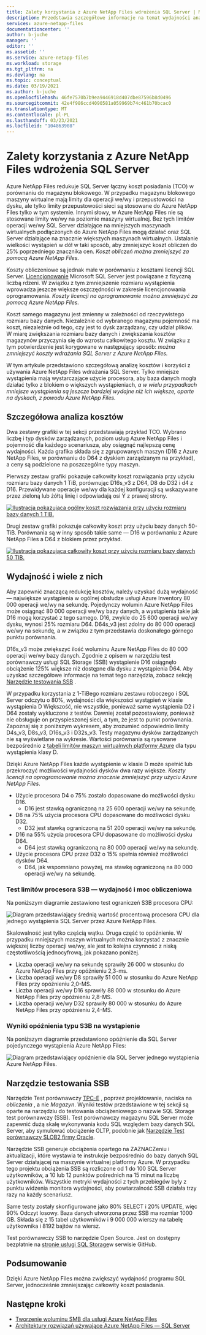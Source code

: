 ```yaml
---
title: Zalety korzystania z Azure NetApp Files wdrożenia SQL Server | Microsoft Docs
description: Przedstawia szczegółowe informacje na temat wydajności analizy kosztów na potrzeby wdrażania SQL Server przy użyciu Azure NetApp Files.
services: azure-netapp-files
documentationcenter: ''
author: b-juche
manager: ''
editor: ''
ms.assetid: ''
ms.service: azure-netapp-files
ms.workload: storage
ms.tgt_pltfrm: na
ms.devlang: na
ms.topic: conceptual
ms.date: 03/19/2021
ms.author: b-juche
ms.openlocfilehash: 46fe7570b7b9ea9446918d407dbe87596b8d0496
ms.sourcegitcommit: 42e4f986ccd4090581a059969b74c461b70bcac0
ms.translationtype: MT
ms.contentlocale: pl-PL
ms.lasthandoff: 03/23/2021
ms.locfileid: "104863908"
---
```

#  <a name="benefits-of-using-azure-netapp-files-for-sql-server-deployment"></a>Zalety korzystania z Azure NetApp Files wdrożenia SQL Server

Azure NetApp Files redukuje SQL Server łączny koszt posiadania (TCO) w porównaniu do magazynu blokowego.  W przypadku magazynu blokowego maszyny wirtualne mają limity dla operacji we/wy i przepustowości na dysku, ale tylko limity przepustowości sieci są stosowane do Azure NetApp Files tylko w tym systemie.  Innymi słowy, w Azure NetApp Files nie są stosowane limity we/wy na poziomie maszyny wirtualnej. Bez tych limitów operacji we/wy SQL Server działające na mniejszych maszynach wirtualnych podłączonych do Azure NetApp Files mogą działać oraz SQL Server działające na znacznie większych maszynach wirtualnych. Ustalanie wielkości wystąpień w dół w taki sposób, aby zmniejszyć koszt obliczeń do 25% poprzedniego znacznika cen.  *Koszt obliczeń można zmniejszyć za pomocą Azure NetApp Files.*  

Koszty obliczeniowe są jednak małe w porównaniu z kosztami licencji SQL Server.  [Licencjonowanie](https://download.microsoft.com/download/B/C/0/BC0B2EA7-D99D-42FB-9439-2C56880CAFF4/SQL_Server_2017_Licensing_Datasheet.pdf) Microsoft SQL Server jest powiązane z fizyczną liczbą rdzeni. W związku z tym zmniejszenie rozmiaru wystąpienia wprowadza jeszcze większe oszczędności w zakresie licencjonowania oprogramowania. *Koszty licencji na oprogramowanie można zmniejszyć za pomocą Azure NetApp Files.*

Koszt samego magazynu jest zmienny w zależności od rzeczywistego rozmiaru bazy danych. Niezależnie od wybranego magazynu pojemność ma koszt, niezależnie od tego, czy jest to dysk zarządzany, czy udział plików.  W miarę zwiększania rozmiaru bazy danych i zwiększania kosztów magazynów przyczynia się do wzrostu całkowitego kosztu.  W związku z tym potwierdzenie jest korygowane w następujący sposób: *można zmniejszyć koszty wdrażania SQL Server z Azure NetApp Files.* 

W tym artykule przedstawiono szczegółową analizę kosztów i korzyści z używania Azure NetApp Files wdrażania SQL Server. Tylko mniejsze wystąpienia mają wystarczające użycie procesora, aby baza danych mogła działać tylko z blokiem o większych wystąpieniach, *a w wielu przypadkach mniejsze wystąpienia są jeszcze bardziej wydajne niż ich większe, oparte na dyskach, z powodu Azure NetApp Files.* 

## <a name="detailed-cost-analysis"></a>Szczegółowa analiza kosztów 

Dwa zestawy grafiki w tej sekcji przedstawiają przykład TCO.  Wybrano liczbę i typ dysków zarządzanych, poziom usług Azure NetApp Files i pojemność dla każdego scenariusza, aby osiągnąć najlepszą cenę wydajności.  Każda grafika składa się z zgrupowanych maszyn (D16 z Azure NetApp Files, w porównaniu do D64 z dyskiem zarządzanym na przykład), a ceny są podzielone na poszczególne typy maszyn.  

Pierwszy zestaw grafiki pokazuje całkowity koszt rozwiązania przy użyciu rozmiaru bazy danych 1 TiB, porównując D16s_v3 z D64, D8 do D32 i d4 z D16. Przewidywane operacje we/wy dla każdej konfiguracji są wskazywane przez zieloną lub żółtą linię i odpowiadają osi Y z prawej strony.

[![Ilustracja pokazująca ogólny koszt rozwiązania przy użyciu rozmiaru bazy danych 1 TIB. ](../media/azure-netapp-files/solution-sql-server-cost-1-tib.png)](../media/azure-netapp-files/solution-sql-server-cost-1-tib.png#lightbox)


Drugi zestaw grafiki pokazuje całkowity koszt przy użyciu bazy danych 50-TiB. Porównania są w inny sposób takie same — D16 w porównaniu z Azure NetApp Files a D64 z blokiem przez przykład. 

[![Ilustracja pokazująca całkowity koszt przy użyciu rozmiaru bazy danych 50 TIB. ](../media/azure-netapp-files/solution-sql-server-cost-50-tib.png)](../media/azure-netapp-files/solution-sql-server-cost-50-tib.png#lightbox)
 
## <a name="performance-and-lots-of-it"></a>Wydajność i wiele z nich  

Aby zapewnić znaczącą redukcję kosztów, należy uzyskać dużą wydajność — największe wystąpienia w ogólnej obsłudze usługi Azure Inventory 80 000 operacji we/wy na sekundę. Pojedynczy wolumin Azure NetApp Files może osiągnąć 80 000 operacji we/wy bazy danych, a wystąpienia takie jak D16 mogą korzystać z tego samego. D16, zwykle do 25 600 operacji we/wy dysku, wynosi 25% rozmiaru D64.  D64s_v3 jest zdolny do 80 000 operacji we/wy na sekundę, a w związku z tym przedstawia doskonałego górnego punktu porównania.

D16s_v3 może zwiększyć ilość woluminu Azure NetApp Files do 80 000 operacji we/wy bazy danych. Zgodnie z opisem w narzędziu test porównawczy usługi SQL Storage (SSB) wystąpienie D16 osiągnęło obciążenie 125% większe niż dostępne dla dysku z wystąpienia D64.  Aby uzyskać szczegółowe informacje na temat tego narzędzia, zobacz sekcję [Narzędzie testowania SSB](#ssb-testing-tool) .

W przypadku korzystania z 1-TiBego rozmiaru zestawu roboczego i SQL Server odczytu o 80%, wydajności dla większości wystąpień w klasie wystąpienia D Większość, nie wszystkie, ponieważ same wystąpienia D2 i D64 zostały wykluczone z testów. Dawniej został pozostawiony, ponieważ nie obsługuje on przyspieszonej sieci, a tym, że jest to punkt porównania. Zapoznaj się z poniższym wykresem, aby zrozumieć odpowiednio limity D4s_v3, D8s_v3, D16s_v3 i D32s_v3.  Testy magazynu dysków zarządzanych nie są wyświetlane na wykresie. Wartości porównania są rysowane bezpośrednio z [tabeli limitów maszyn wirtualnych platformy Azure](../virtual-machines/dv3-dsv3-series.md) dla typu wystąpienia klasy D.

Dzięki Azure NetApp Files każde wystąpienie w klasie D może spełnić lub przekroczyć możliwości wydajności dysków dwa razy większe.  *Koszty licencji na oprogramowanie można znacznie zmniejszyć przy użyciu Azure NetApp Files.*  

* Użycie procesora D4 o 75% zostało dopasowane do możliwości dysku D16.  
    * D16 jest stawką ograniczoną na 25 600 operacji we/wy na sekundę.  
* D8 na 75% użycia procesora CPU dopasowane do możliwości dysku D32.  
    * D32 jest stawką ograniczoną na 51 200 operacji we/wy na sekundę.  
* D16 na 55% użycia procesora CPU dopasowane do możliwości dysku D64.  
    * D64 jest stawką ograniczoną na 80 000 operacji we/wy na sekundę.  
* Użycie procesora CPU przez D32 o 15% spełnia również możliwości dysków D64.  
    * D64, jak wspomniano powyżej, ma stawkę ograniczoną na 80 000 operacji we/wy na sekundę.  

### <a name="s3b-cpu-limits-test--performance-versus-processing-power"></a>Test limitów procesora S3B — wydajność i moc obliczeniowa

Na poniższym diagramie zestawiono test ograniczeń S3B procesora CPU:

![Diagram przedstawiający średnią wartość procentową procesora CPU dla jednego wystąpienia SQL Server przez Azure NetApp Files.](../media/azure-netapp-files/solution-sql-server-single-instance-average-cpu.png)

Skalowalność jest tylko częścią wątku. Druga część to opóźnienie.  W przypadku mniejszych maszyn wirtualnych można korzystać z znacznie większej liczby operacji we/wy, ale jest to kolejna czynność z niską częstotliwością jednocyfrową, jak pokazano poniżej.  

* Liczba operacji we/wy na sekundę sprawiły 26 000 w stosunku do Azure NetApp Files przy opóźnieniu 2,3-ms.  
* Liczba operacji we/wy D8 sprawiły 51 000 w stosunku do Azure NetApp Files przy opóźnieniu 2,0-MS.  
* Liczba operacji we/wy D16 sprawiły 88 000 w stosunku do Azure NetApp Files przy opóźnieniu 2,8-MS.
* Liczba operacji we/wy D32 sprawiły 80 000 w stosunku do Azure NetApp Files przy opóźnieniu 2,4-MS.  

### <a name="s3b-per-instance-type-latency-results"></a>Wyniki opóźnienia typu S3B na wystąpienie

Na poniższym diagramie przedstawiono opóźnienie dla SQL Server pojedynczego wystąpienia Azure NetApp Files:

![Diagram przedstawiający opóźnienie dla SQL Server jednego wystąpienia Azure NetApp Files.](../media/azure-netapp-files/solution-sql-server-single-instance-latency.png)

## <a name="ssb-testing-tool"></a>Narzędzie testowania SSB 
 
Narzędzie Test porównawczy [TPC-E](http://www.tpc.org/tpce/) , poprzez projektowanie, naciska na *obliczenia* , a nie *Magazyn*. Wyniki testów przedstawione w tej sekcji są oparte na narzędziu do testowania obciążeniowego o nazwie SQL Storage test porównawczy (SSB).  Test porównawczy magazynu SQL Server może zapewnić dużą skalę wykonywania kodu SQL względem bazy danych SQL Server, aby symulować obciążenie OLTP, podobnie jak [Narzędzie Test porównawczy SLOB2 firmy Oracle](https://kevinclosson.net/slob/). 

Narzędzie SSB generuje obciążenia opartego na ZAZNACZeniu i aktualizacji, które wystawia te instrukcje bezpośrednio do bazy danych SQL Server działającej na maszynie wirtualnej platformy Azure.  W przypadku tego projektu obciążenia SSB są rozliczone od 1 do 100 SQL Server użytkowników, a 10 lub 12 punktów pośrednich na 15 minut na liczbę użytkowników.  Wszystkie metryki wydajności z tych przebiegów były z punktu widzenia monitora wydajności, aby powtarzalność SSB działała trzy razy na każdy scenariusz. 

Same testy zostały skonfigurowane jako 80% SELECT i 20% UPDATE, więc 90% Odczyt losowy.  Baza danych utworzona przez SSB ma rozmiar 1000 GB. Składa się z 15 tabel użytkowników i 9 000 000 wierszy na tabelę użytkownika i 8192 bajtów na wiersz. 

Test porównawczy SSB to narzędzie Open Source.  Jest on dostępny bezpłatnie na [stronie usługi SQL Storage](https://github.com/NetApp/SQL_Storage_Benchmark.git)w serwisie GitHub.  


## <a name="in-summary"></a>Podsumowanie  

Dzięki Azure NetApp Files można zwiększyć wydajność programu SQL Server, jednocześnie zmniejszając całkowity koszt posiadania. 

## <a name="next-steps"></a>Następne kroki

* [Tworzenie woluminu SMB dla usługi Azure NetApp Files](azure-netapp-files-create-volumes-smb.md) 
* [Architektury rozwiązań używające Azure NetApp Files — SQL Server](azure-netapp-files-solution-architectures.md#sql-server) 

